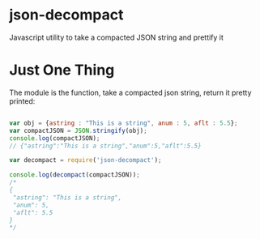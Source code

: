json-decompact
==============

Javascript utility to take a compacted JSON string and prettify it

# Just One Thing

The module is the function, take a compacted json string, return it pretty printed:

```javascript

var obj = {astring : "This is a string", anum : 5, aflt : 5.5};
var compactJSON = JSON.stringify(obj);
console.log(compactJSON);
// {"astring":"This is a string","anum":5,"aflt":5.5}

var decompact = require('json-decompact');

console.log(decompact(compactJSON));
/*
{
 "astring": "This is a string",
 "anum": 5,
 "aflt": 5.5
}
*/
```
